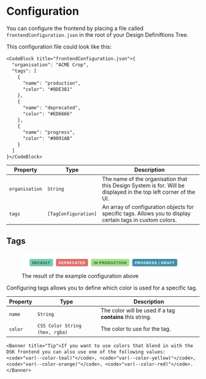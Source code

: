 # Configuration

You can configure the frontend by placing a file called `frontendConfiguration.json` in the root of your Design Definiftions Tree.

This configuration file could look like this:

```Component
<CodeBlock title="frontendConfiguration.json">{
  "organisation": "ACME Crop",
  "tags": [
    {
      "name": "production",
      "color": "#8DE381"
    }, 
    {
      "name": "deprecated",
      "color": "#ED6666"
    },
    {
      "name": "progress",
      "color": "#0091AB"
    }
  ]
}</CodeBlock>
```

Property | Type | Description
---|---|---|
`organisation` | `String` | The name of the organisation that this Design System is for. Will be displayed in the top left corner of the UI.
`tags` | `[TagConfiguration]` | An array of configuration objects for specific tags. Allows you to display certain tags in custom colors.

## Tags

<figure>
  <img src="tags-example@2x.png">
  <figcaption>The result of the example configuration above</figcaption>
</figure>

Configuring tags allows you to define which color is used for a specific tag.

Property | Type | Description
---|---|---|
`name` | `String` | The color will be used if a tag **contains** this string.
`color` | `CSS Color String (hex, rgba)` | The color to use for the tag.

```Component
<Banner title="Tip">If you want to use colors that blend in with the DSK frontend you can also use one of the following values: <code>"var(--color-teal)"</code>, <code>"var(--color-yellow)"</code>, <code>"var(--color-orange)"</code>, <code>"var(--color-red)"</code>.</Banner>
```